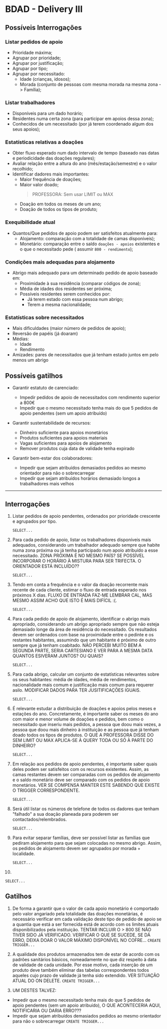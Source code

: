 # BDAD - Delivery III

## Possíveis Interrogações

### Listar pedidos de apoio

- Prioridade máxima;
- Agrupar por prioridade;
- Agrupar por justificação;
- Agrupar por tipo;
- Agrupar por necessitado:
    - Idade (crianças, idosos);
    - Morada (conjunto de pessoas com mesma morada na mesma zona -> Família);

### Listar trabalhadores

- Disponíveis para um dado horário;
- Residentes numa certa zona (para participar em apoios dessa zona);
- Conhecidos de um necessitado (por já terem coordenado algum dos seus apoios);

### Estatísticas relativas a doações

- Obter fluxo esperado num dado intervalo de tempo (baseado nas datas e periodicidade das doações regulares);
- Avaliar relação entre a altura do ano (mês/estação/semestre) e o valor recolhido;
- Identificar dadores mais importantes:
    - Maior frequência de doações;
    - Maior valor doado;
      > PROFESSORA: Sem usar LIMIT ou MAX
    - Doação em todos os meses de um ano;
    - Doação de todos os tipos de produto;

### Exequibilidade atual

- Quantos/Que pedidos de apoio podem ser satisfeitos atualmente para:
    - Alojamento: comparação com a totalidade de camas disponíveis);
    - Monetário: comparação entre o saldo `doações - apoios` existentes e o que o necessitado pede (
      assumir `800 - rendimento`);

### Condições mais adequadas para alojamento

- Abrigo mais adequado para um determinado pedido de apoio baseado em:
    - Proximidade à sua residência (comparar códigos de zona);
    - Média de idades dos residentes ser próxima;
    - Possíveis residentes serem conhecidos por:
        - Já terem estado com essa pessoa num abrigo;
        - Terem a mesma nacionalidade;

### Estatísticas sobre necessitados

- Mais dificuldades (maior número de pedidos de apoio);
- Reversão de papéis (já doaram)
- Médias:
    - Idade
    - Rendimento
- Amizades: pares de necessitados que já tenham estado juntos em pelo menos um abrigo

## Possíveis gatilhos

- Garantir estatuto de carenciado:
    - Impedir pedidos de apoio de necessitados com rendimento superior a 800€
    - Impedir que o mesmo necessitado tenha mais do que 5 pedidos de apoio pendentes (sem um apoio atribuído)

- Garantir sustentabilidade de recursos:
    - Dinheiro suficiente para apoios monetários
    - Produtos suficientes para apoios materiais
    - Vagas suficientes para apoios de alojamento
    - Remover produtos cuja data de validade tenha expirado

- Garantir bem-estar dos colaboradores:
    - Impedir que sejam atribuídos demasiados pedidos ao mesmo orientador para não o sobrecarregar
    - Impedir que sejam atribuídos horários demasiado longos a trabalhadores mais velhos

--- 

## Interrogações

1. Listar pedidos de apoio pendentes, ordenados por prioridade crescente e agrupados por tipo.

   ```SELECT...```


2. Para cada pedido de apoio, listar os trabalhadores disponíveis mais adequados, considerando um trabalhador adequado
   sempre que habite numa zona próxima ou já tenha participado num apoio atribuído a esse necessitado. ZONA PRÓXIMA É NO MESMO PAÍS?
   SE POSSÌVEL INCORPORAR O HORÁRIO À MISTURA PARA SER TRIFECTA. O ORIENTADOR ESTÁ INCLUÍDO?? 

   ```SELECT...```


3. Tendo em conta a frequência e o valor da doação recorrente mais recente de cada cliente, estimar o fluxo de entrada
   esperado nos próximos X dias. FLUXO DE ENTRADA FAZ-ME LEMBRAR CAL, MAS MESMO ASSIM ACHO QUE ISTO É MAIS DIFÍCIL :(.

   ```SELECT...```


4. Para cada pedido de apoio de alojamento, identificar o abrigo mais apropriado, considerando um abrigo apropriado
   sempre que não esteja demasiado longe da área de residência do necessitado. Os resultados devem ser ordenados com
   base na proximidade entre o pedinte e os restantes habitantes, assumindo que um habitante é próximo de outro sempre
   que já tenham coabitado. NÃO PERCEBI MUITO BEM A SEGUNDA PARTE, SERIA CARTESIANO  E VER PARA A MESMA DATA QUANTOS ESIVERAM JUNTOS?
   OU QUAIS?

   ```SELECT...```


5. Para cada abrigo, calcular um conjunto de estatísticas relevantes sobre os seus habitantes: média de idades, média de
   rendimentos, nacionalidade mais comum e justificação mais comum para requerer asilo. MODIFICAR DADOS PARA TER JUSITIFICAÇÕES IGUAIS.

   ```SELECT...```


6. É relevante estudar a distribuição de doações e apoios pelos meses e estações do ano. Concretamente, é importante
   saber os meses do ano com maior e menor volume de doações e pedidos, bem como o necessitado que inseriu mais pedidos,
   a pessoa que doou mais vezes, a pessoa que doou mais dinheiro à instituição e as pessoa que já tenham doado todos os
   tipos de produtos. O QUE A PROFESSORA DISSE DO SEM LIMIT OU MAX APLICA-SE À QUERY TODA OU SÓ À PARTE DO DINHEIRO?

   ```SELECT...```


7. Em relação aos pedidos de apoio pendentes, é importante saber quais deles podem ser satisfeitos com os recursos
   existentes. Assim, as camas restantes devem ser comparadas com os pedidos de alojamento e o saldo monetário deve ser
   comparado com os pedidos de apoio monetários. VER SE COMPENSA MANTER ESTE SABENDO QUE EXISTE O TRIGGER CORRESPONDENTE.

   ```SELECT...```


8. Será útil listar os números de telefone de todos os dadores que tenham "falhado" a sua doação planeada para poderem
   ser contactados/relembrados.

   ```SELECT...```


9. Para evitar separar famílias, deve ser possível listar as famílias que pediram alojamento para que sejam colocadas no
   mesmo abrigo. Assim, os pedidos de alojamento devem ser agrupados por morada + localidade.
   
   ```SELECT...```


10. 

```SELECT...```

## Gatilhos

1. De forma a garantir que o valor de cada apoio monetário é comportado pelo valor angariado pela totalidade das doações monetárias, é necessário verificar em cada validação deste tipo de pedido de apoio se a quantia que está a ser fornecida está de acordo com os limites atuais disponibilizados pela instituição. TENTAR INCLUIR O > 800 SE NÃO TIVER SIDO JÁ VERIFICADO. VERIFICAR O QUE SE SUCEDE, SE DÁ ERRO, DEIXA DOAR O VALOR MÁXIMO DISPONÍVEL NO COFRE...
  ```CREATE TRIGGER...```
2. A qualidade dos produtos armazenados tem de estar de acordo com os padrões sanitários básicos, nomeadamente no que diz respeito à data de validade de cada unidade. Por esse motivo, cada inserção de um produto deve também eliminar das tabelas correspondentes todos aqueles cujo prazo de validade já tenha sido extendido. VER SITUAÇÃO ATUAL DO ON DELETE.
  ```CREATE TRIGGER...```

3. UM DESTES TALVEZ:
  - Impedir que o mesmo necessitado tenha mais do que 5 pedidos de apoio pendentes (sem um apoio atribuído), O QUE ACONTECERIA AQUI, NOTIFICARIA OU DARIA ERRO???
  - Impedir que sejam atribuídos demasiados pedidos ao mesmo orientador para não o sobrecarregar
  ```CREATE TRIGGER...```
